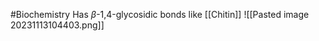 #Biochemistry 
Has $\displaystyle \beta$-1,4-glycosidic bonds like [[Chitin]]
![[Pasted image 20231113104403.png]]